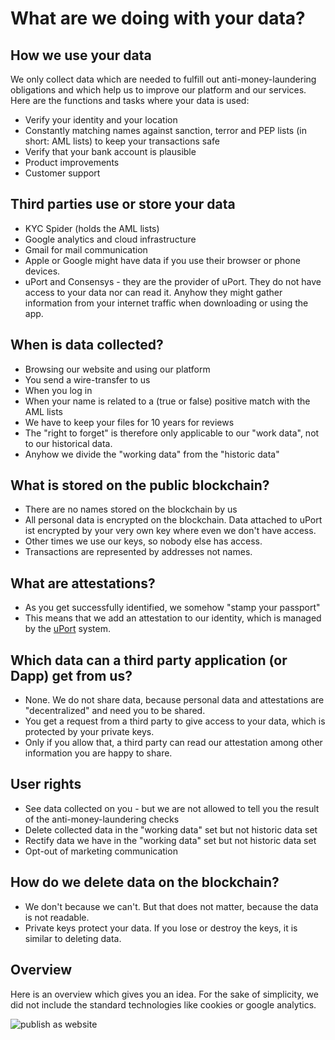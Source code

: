 # What are we doing with your data?

## How we use your data
We only collect data which are needed to fulfill out anti-money-laundering obligations and which help us 
to improve our platform and our services. Here are the 
functions and tasks where your data is used: 

- Verify your identity and your location
- Constantly matching names against sanction, terror and PEP lists (in short: AML lists) to keep your transactions safe 
- Verify that your bank account is plausible
- Product improvements
- Customer support


## Third parties use or store your data
- KYC Spider (holds the AML lists)
- Google analytics and cloud infrastructure 
- Gmail for mail communication
- Apple or Google might have data if you use their browser or phone devices.
- uPort and Consensys - they are the provider of uPort. They do not have access to your data nor can read it. 
Anyhow they might gather information from your internet traffic when downloading or using the app. 


## When is data collected?
- Browsing our website and using our platform
- You send a wire-transfer to us
- When you log in
- When your name is related to a (true or false) positive match with the AML lists
- We have to keep your files for 10 years for reviews
- The "right to forget" is therefore only applicable to our "work data", not to our historical data. 
- Anyhow we divide the "working data" from the "historic data"


## What is stored on the public blockchain?
- There are no names stored on the blockchain by us 
- All personal data is encrypted on the blockchain. Data attached to uPort ist encrypted by your 
very own key where even we don't have access. 
- Other times we use our keys, so nobody else has access. 
- Transactions are represented by addresses not names. 


## What are attestations?
- As you get successfully identified, we somehow "stamp your passport"
- This means that we add an attestation to our identity, which is managed by the [uPort](uport.me) system.


## Which data can a third party application (or Dapp) get from us?
- None. We do not share data, because personal data and attestations are "decentralized" and need you to be shared. 
- You get a request from a third party to give access to your data, which is protected by your private keys. 
- Only if you allow that, a third party can read our attestation among other information you are happy to share.  

## User rights
- See data collected on you - but we are not allowed to tell you the result of the anti-money-laundering checks
- Delete collected data in the "working data" set but not historic data set
- Rectify data we have in the "working data" set but not historic data set
- Opt-out of marketing communication



## How do we delete data on the blockchain?
- We don't because we can't. But that does not matter, because the data is not readable. 
- Private keys protect your data. If you lose or destroy the keys, it is similar to deleting data. 

## Overview
Here is an overview which gives you an idea. For the sake of simplicity, we did not include the 
standard technologies like cookies or google analytics. 

![publish as website](https://docs.google.com/drawings/d/e/2PACX-1vQbN3iJbFG8tzLVVbbawkurtS7ijj85S3pX6Pz_soaNrqpZPc7sHr03eJ28jMbX7pYf5Wns03lsk4wT/pub?w=480&h=360)
